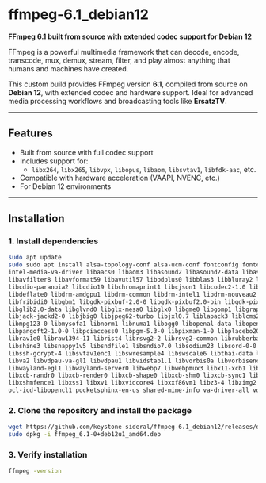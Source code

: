 # ffmpeg-6.1_debian12

**FFmpeg 6.1 built from source with extended codec support for Debian 12**

FFmpeg is a powerful multimedia framework that can decode, encode, transcode, mux, demux, stream, filter, and play almost anything that humans and machines have created.

This custom build provides FFmpeg version **6.1**, compiled from source on **Debian 12**, with extended codec and hardware support. Ideal for advanced media processing workflows and broadcasting tools like **ErsatzTV**.

---

## Features

- Built from source with full codec support
- Includes support for:
  - `libx264`, `libx265`, `libvpx`, `libopus`, `libaom`, `libsvtav1`, `libfdk-aac`, etc.
- Compatible with hardware acceleration (VAAPI, NVENC, etc.)
- For Debian 12 environments

---

## Installation

### 1. Install dependencies

```bash
sudo apt update
sudo sudo apt install alsa-topology-conf alsa-ucm-conf fontconfig fontconfig-config fonts-dejavu-core i965-va-driver \
intel-media-va-driver libaacs0 libaom3 libasound2 libasound2-data libass9 libasyncns0 libavc1394-0 libavcodec59 libavdevice59 \
libavfilter8 libavformat59 libavutil57 libbdplus0 libblas3 libbluray2 libbs2b0 libcaca0 libcairo-gobject2 libcairo2 libcdio-cdda2 \
libcdio-paranoia2 libcdio19 libchromaprint1 libcjson1 libcodec2-1.0 libdatrie1 libdav1d6 libdc1394-25 libdecor-0-0 libdecor-0-plugin-1-cairo \
libdeflate0 libdrm-amdgpu1 libdrm-common libdrm-intel1 libdrm-nouveau2 libdrm-radeon1 libdrm2 libepoxy0 libflac12 libflite1 libfontconfig1 \
libfribidi0 libgbm1 libgdk-pixbuf-2.0-0 libgdk-pixbuf2.0-bin libgdk-pixbuf2.0-common libgfortran5 libgl1 libgl1-mesa-dri libglapi-mesa libglib2.0-0 \
libglib2.0-data libglvnd0 libglx-mesa0 libglx0 libgme0 libgomp1 libgraphite2-3 libgsm1 libharfbuzz0b libhwy1 libiec61883-0 libigdgmm12 \
libjack-jackd2-0 libjbig0 libjpeg62-turbo libjxl0.7 liblapack3 liblcms2-2 liblerc4 liblilv-0-0 libllvm15 libmbedcrypto7 libmfx1 libmp3lame0 \
libmpg123-0 libmysofa1 libnorm1 libnuma1 libogg0 libopenal-data libopenal1 libopenjp2-7 libopenmpt0 libopus0 libpango-1.0-0 libpangocairo-1.0-0 \
libpangoft2-1.0-0 libpciaccess0 libpgm-5.3-0 libpixman-1-0 libplacebo208 libpocketsphinx3 libpostproc56 libpulse0 libquadmath0 librabbitmq4 \
librav1e0 libraw1394-11 librist4 librsvg2-2 librsvg2-common librubberband2 libsamplerate0 libsdl2-2.0-0 libsensors-config libsensors5 libserd-0-0 \
libshine3 libsnappy1v5 libsndfile1 libsndio7.0 libsodium23 libsord-0-0 libsoxr0 libspeex1 libsphinxbase3 libsratom-0-0 libsrt1.5-gnutls libssh-4 \
libssh-gcrypt-4 libsvtav1enc1 libswresample4 libswscale6 libthai-data libthai0 libtheora0 libtiff6 libtwolame0 libudfread0 libva-drm2 libva-x11-2 \
libva2 libvdpau-va-gl1 libvdpau1 libvidstab1.1 libvorbis0a libvorbisenc2 libvorbisfile3 libvpl2 libvpx7 libvulkan1 libwayland-client0 libwayland-cursor0 \
libwayland-egl1 libwayland-server0 libwebp7 libwebpmux3 libx11-xcb1 libx264-164 libx265-199 libxcb-dri2-0 libxcb-dri3-0 libxcb-glx0 libxcb-present0 \
libxcb-randr0 libxcb-render0 libxcb-shape0 libxcb-shm0 libxcb-sync1 libxcb-xfixes0 libxcursor1 libxfixes3 libxi6 libxkbcommon0 libxrandr2 libxrender1 \
libxshmfence1 libxss1 libxv1 libxvidcore4 libxxf86vm1 libz3-4 libzimg2 libzmq5 libzvbi-common libzvbi0 mesa-va-drivers mesa-vdpau-drivers mesa-vulkan-drivers \
ocl-icd-libopencl1 pocketsphinx-en-us shared-mime-info va-driver-all vdpau-driver-all x11-common xdg-user-dirs
```

### 2. Clone the repository and install the package
```bash
wget https://github.com/keystone-sideral/ffmpeg-6.1_debian12/releases/download/ffmpeg_6.1/ffmpeg_6.1-0+deb12u1_amd64.deb
sudo dpkg -i ffmpeg_6.1-0+deb12u1_amd64.deb
```

### 3. Verify installation
```bash
ffmpeg -version
```

